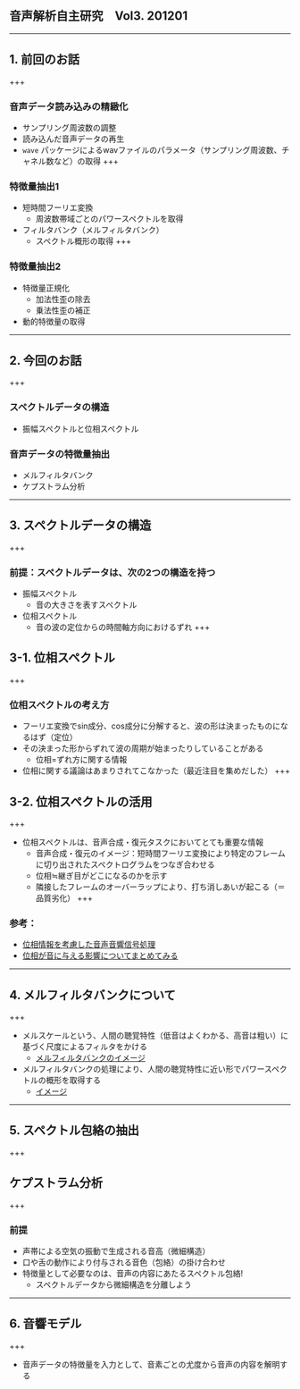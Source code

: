 ## 音声解析自主研究　Vol3. 201201
---
## 1. 前回のお話
+++
### 音声データ読み込みの精緻化
- サンプリング周波数の調整
- 読み込んだ音声データの再生
- `wave` パッケージによるwavファイルのパラメータ（サンプリング周波数、チャネル数など）の取得
+++
### 特徴量抽出1
- 短時間フーリエ変換
  - 周波数帯域ごとのパワースペクトルを取得
- フィルタバンク（メルフィルタバンク）
  - スペクトル概形の取得
+++
### 特徴量抽出2
- 特徴量正規化
  - 加法性歪の除去
  - 乗法性歪の補正
- 動的特徴量の取得
---
## 2. 今回のお話
+++
### スペクトルデータの構造
- 振幅スペクトルと位相スペクトル

### 音声データの特徴量抽出 
- メルフィルタバンク
- ケプストラム分析
---
## 3. スペクトルデータの構造
+++
### 前提：スペクトルデータは、次の2つの構造を持つ
- 振幅スペクトル
  - 音の大きさを表すスペクトル
- 位相スペクトル
  - 音の波の定位からの時間軸方向におけるずれ
+++
## 3-1. 位相スペクトル 
+++
### 位相スペクトルの考え方
- フーリエ変換でsin成分、cos成分に分解すると、波の形は決まったものになるはず（定位）
- その決まった形からずれて波の周期が始まったりしていることがある
  - 位相=ずれ方に関する情報
- 位相に関する議論はあまりされてこなかった（最近注目を集めだした）
+++
## 3-2. 位相スペクトルの活用 
+++
- 位相スペクトルは、音声合成・復元タスクにおいてとても重要な情報
    - 音声合成・復元のイメージ：短時間フーリエ変換により特定のフレームに切り出されたスペクトログラムをつなぎ合わせる
    - 位相≒継ぎ目がどこになるのかを示す
    - 隣接したフレームのオーバーラップにより、打ち消しあいが起こる（＝品質劣化）
+++
### 参考：
- [位相情報を考慮した音声音響信号処理](https://www.jstage.jst.go.jp/article/jasj/75/3/75_125/_pdf)
- [位相が音に与える影響についてまとめてみる](https://audio-seion.com/phase-description/)
---
## 4. メルフィルタバンクについて
+++
- メルスケールという、人間の聴覚特性（低音はよくわかる、高音は粗い）に基づく尺度によるフィルタをかける
  - [メルフィルタバンクのイメージ](https://qiita.com/tmtakashi_dist/items/eecb705ea48260db0b62)
- メルフィルタバンクの処理により、人間の聴覚特性に近い形でパワースペクトルの概形を取得する
  - [イメージ](http://abcpedia.acoustics.jp/acoustic_feature_2.pdf)
---
## 5. スペクトル包絡の抽出
+++
## ケプストラム分析
+++
### 前提
- 声帯による空気の振動で生成される音高（微細構造）
- 口や舌の動作により付与される音色（包絡）の掛け合わせ
- 特徴量として必要なのは、音声の内容にあたるスペクトル包絡!
    - スペクトルデータから微細構造を分離しよう
---
## 6. 音響モデル
+++
- 音声データの特徴量を入力として、音素ごとの尤度から音声の内容を解明する











